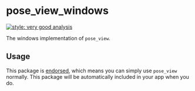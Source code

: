 # pose_view_windows

[![style: very good analysis][very_good_analysis_badge]][very_good_analysis_link]

The windows implementation of `pose_view`.

## Usage

This package is [endorsed][endorsed_link], which means you can simply use `pose_view`
normally. This package will be automatically included in your app when you do.

[endorsed_link]: https://flutter.dev/docs/development/packages-and-plugins/developing-packages#endorsed-federated-plugin
[very_good_analysis_badge]: https://img.shields.io/badge/style-very_good_analysis-B22C89.svg
[very_good_analysis_link]: https://pub.dev/packages/very_good_analysis
